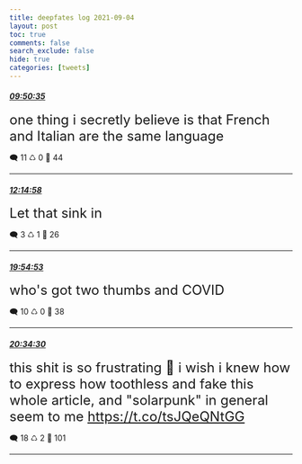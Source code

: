 ```yaml
---
title: deepfates log 2021-09-04
layout: post
toc: true
comments: false
search_exclude: false
hide: true
categories: [tweets]
---
```



#### <a href = "https://twitter.com/deepfates/status/1434182111230107653">*09:50:35*</a>

<font size="5">one thing i secretly believe is that French and Italian are the same language</font>



🗨️ 11 ♺ 0 🤍  44   

---
    
#### <a href = "https://twitter.com/deepfates/status/1434218445579579393">*12:14:58*</a>

<font size="5">Let that sink in</font>



🗨️ 3 ♺ 1 🤍  26   

---
    
#### <a href = "https://twitter.com/deepfates/status/1434334186412851203">*19:54:53*</a>

<font size="5">who's got two thumbs and COVID</font>



🗨️ 10 ♺ 0 🤍  38   

---
    
#### <a href = "https://twitter.com/deepfates/status/1434344154906066948">*20:34:30*</a>

<font size="5">this shit is so frustrating 🤬 i wish i knew how to express how toothless and fake this whole article, and "solarpunk" in general seem to me   https://t.co/tsJQeQNtGG</font>



🗨️ 18 ♺ 2 🤍  101   

---
    
            
